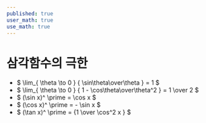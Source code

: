 ```yaml
---
published: true
user_math: true
use_math: true
---
```

# 삼각함수의 극한
- $ \lim_{ \theta \to 0 } { \sin\theta\over\theta } = 1 $
- $ \lim_{ \theta \to 0 } { 1 - \cos\theta\over\theta^2 } = 1 \over 2 $
- $ (\sin x)^ \prime = \cos x $
- $ (\cos x)^ \prime = - \sin x $
- $ (\tan x)^ \prime =  {1 \over \cos^2 x } $
